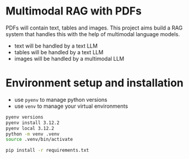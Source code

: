 # Multimodal RAG with PDFs

PDFs will contain text, tables and images. This project aims build a RAG system that handles this with the help of multimodal language models.

- text will be handled by a text LLM
- tables will be handled by a text LLM
- images will be handled by a multimodal LLM


# Environment setup and installation
- use `pyenv` to manage python versions
- use `venv` to manage your virtual environments

```bash
pyenv versions
pyenv install 3.12.2
pyenv local 3.12.2
python -m venv .venv
source .venv/bin/activate

pip install -r requirements.txt
```

